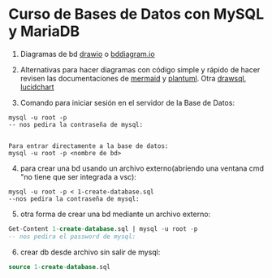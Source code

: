 # Curso de Bases de Datos con MySQL y MariaDB


1. Diagramas de bd [drawio](https://www.drawio.com/) o [bddiagram.io](https://dbdiagram.io/d)
2. Alternativas para hacer diagramas con código simple y rápido de hacer revisen las documentaciones de [mermaid](https://mermaid.live/) y [plantuml](https://plantuml.com/es/). Otra [drawsql](https://drawsql.app/), [lucidchart](https://www.lucidchart.com/)

3. Comando para iniciar sesión en el servidor de la Base de Datos:
```
mysql -u root -p
-- nos pedira la contraseña de mysql:


Para entrar directamente a la base de datos:
mysql -u root -p <nombre de bd>
```
4. para crear una bd usando un archivo externo(abriendo una ventana cmd "no tiene que ser integrada a vsc):
```
mysql -u root -p < 1-create-database.sql
--nos pedira la contraseña de mysql:
```
5. otra forma de crear una bd mediante un archivo externo:
```sql
Get-Content 1-create-database.sql | mysql -u root -p 
-- nos pedira el password de mysql:
```
6. crear db desde archivo sin salir de mysql:
```sql
source 1-create-database.sql
```
